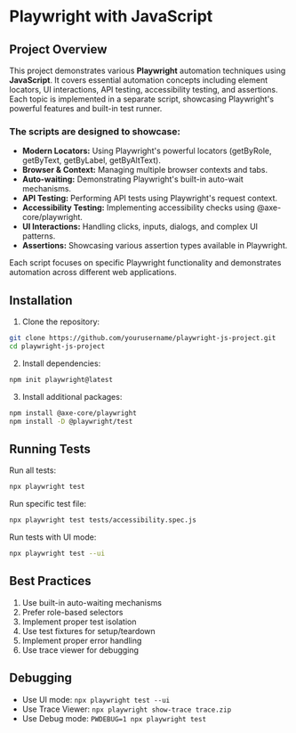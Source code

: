 # Playwright with JavaScript
## Project Overview
This project demonstrates various **Playwright** automation techniques using **JavaScript**. It covers essential automation concepts including element locators, UI interactions, API testing, accessibility testing, and assertions. Each topic is implemented in a separate script, showcasing Playwright's powerful features and built-in test runner.

### The scripts are designed to showcase:
- **Modern Locators:** Using Playwright's powerful locators (getByRole, getByText, getByLabel, getByAltText).
- **Browser & Context:** Managing multiple browser contexts and tabs.
- **Auto-waiting:** Demonstrating Playwright's built-in auto-wait mechanisms.
- **API Testing:** Performing API tests using Playwright's request context.
- **Accessibility Testing:** Implementing accessibility checks using @axe-core/playwright.
- **UI Interactions:** Handling clicks, inputs, dialogs, and complex UI patterns.
- **Assertions:** Showcasing various assertion types available in Playwright.

Each script focuses on specific Playwright functionality and demonstrates automation across different web applications.

## Installation
1. Clone the repository:
```bash
git clone https://github.com/yourusername/playwright-js-project.git
cd playwright-js-project
```

2. Install dependencies:
```bash
npm init playwright@latest
```

3. Install additional packages:
```bash
npm install @axe-core/playwright
npm install -D @playwright/test
```

## Running Tests
Run all tests:
```bash
npx playwright test
```

Run specific test file:
```bash
npx playwright test tests/accessibility.spec.js
```

Run tests with UI mode:
```bash
npx playwright test --ui
```

## Best Practices
1. Use built-in auto-waiting mechanisms
2. Prefer role-based selectors
3. Implement proper test isolation
4. Use test fixtures for setup/teardown
5. Implement proper error handling
6. Use trace viewer for debugging

## Debugging
- Use UI mode: `npx playwright test --ui`
- Use Trace Viewer: `npx playwright show-trace trace.zip`
- Use Debug mode: `PWDEBUG=1 npx playwright test`